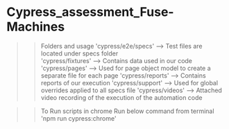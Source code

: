 # Cypress_assessment_Fuse-Machines

>> Folders and usage
'cypress/e2e/specs'    --> Test files are located under specs folder  
'cypress/fixtures'     --> Contains data used in our code
'cypress/pages'        --> Used for page object model to create a separate file for each page
'cypress/reports'      --> Contains reports of our execution
'cypress/support'      --> Used for global overrides applied to all specs file
'cypress/videos'       --> Attached video recording of the execution of the automation code

>> To Run scripts in chrome
      Run below command from terminal
         'npm run cypress:chrome'

  
